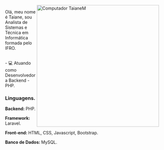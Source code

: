 <img src="https://raw.githubusercontent.com/MicaelliMedeiros/micaellimedeiros/master/image/computer-illustration.png" min-width="400px" max-width="400px" width="400px" align="right" alt="Computador TaianeM">

<p align="left"> 
  Olá, meu nome é Taiane, sou Analista de Sistemas e Técnica em Informática formada pelo IFRO.
</p>

<p align="left">
  <br> -  💻 Atuando como Desenvolvedora Backend - PHP. </br>
</p>
<h3> Linguagens. </h3>
<p align="left"> <strong> Backend: </strong> PHP. </p>
<p align="left"> <strong> Framework: </strong> Laravel. </p>
<p align="left"> <strong> Front-end: </strong> HTML, CSS, Javascript, Bootstrap. </p>
<p align="left"> <strong> Banco de Dados: </strong> MySQL. </p>





